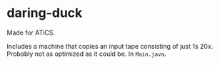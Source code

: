 # daring-duck
Made for ATiCS.

Includes a machine that copies an input tape consisting of just 1s 20x. Probably not as optimized as it could be. In `Main.java`.

